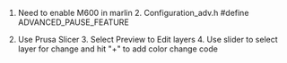 

1. Need to enable M600 in marlin
	2. Configuration_adv.h
	    #define ADVANCED_PAUSE_FEATURE

2. Use Prusa Slicer
	3. Select Preview to Edit layers
		4. Use slider to select layer for change and hit "+" to add color change code
<!--stackedit_data:
eyJoaXN0b3J5IjpbLTEwOTkzMzA0MjQsLTM1OTQ4Nzg5Ml19
-->
